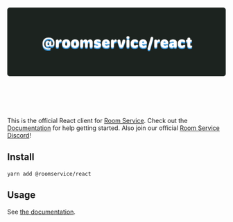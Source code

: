 <h1 align="center">
  <br>
  <img src="./misc/logo.png" alt="@roomservice/react"  />
  <br>
  <br>
  <br>
</h1>

This is the official React client for [Room Service](https://www.roomservice.dev/). Check out the [Documentation](https://www.roomservice.dev/docs/react-getting-started) for help getting started. Also join our official [Room Service Discord](https://discord.com/invite/VdPpp7Mx9u)!

## Install 

```
yarn add @roomservice/react
```

## Usage

See [the documentation](https://docs.roomservice.dev/docs/guides/react).
